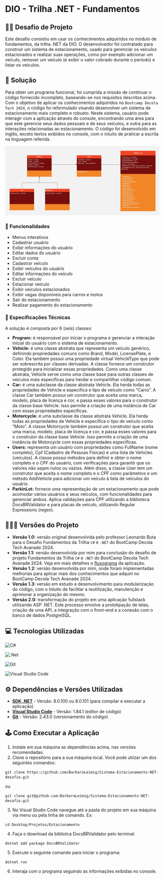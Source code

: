 # DIO - Trilha .NET - Fundamentos

## 🐱‍👤 Desafio de Projeto 
Este desafio consistiu em usar os conhecimentos adquiridos no módulo de fundamentos, da trilha .NET da DIO. O desenvolvedor foi contratado para construir um sistema de estacionamento, usado para gerenciar os veículos estacionados e realizar suas operações, como por exemplo adicionar um veículo, remover um veículo (e exibir o valor cobrado durante o período) e listar os veículos.

## 🎯 Solução
Para obter um programa funcional, foi cumprida a missão de continuar o código fornecido incompleto, baseando-se nos requisitos descritos acima. Com o objetivo de aplicar os conhecimentos adquiridos no `Bootcamp Decola Tech 2024`, o código foi reformulado visando desenvolver um sistema de estacionamento mais completo e robusto. Neste sistema, usuário pode interagir com a aplicação através do console, encontrando uma área para que este gerencie seus dados pessoais e de seus veículos, e outra para as interações relacionadas ao estacionamento. O código foi desenvolvido em inglês, exceto textos exibidos no console, com o intuito de praticar a escrita na linguagem referida.

<img src="https://github.com/BarbaraLeimig/Sistema-Estacionamento-NET-desafio/blob/main/diagrama_uml_estacionamento.jpg">

### 📄 Funcionalidades
- Menus interativos
- Cadastrar usuário
- Exibir informações do usuário
- Editar dados do usuário
- Excluir conta
- Cadastrar veículo
- Exibir veículos do usuário
- Editar informações do veículo
- Excluir veículo
- Estacionar veículo
- Exibir veículos estacionados
- Exibir vagas disponíveis para carros e motos
- Sair do estacionamento
- Realizar pagamento do estacionamento

### 📖 Especificações Técnicas

A solução é composta por 6 (seis) classes:
- **Program:** é responsável por iniciar o programa e gerenciar a interação inicial do usuário com o sistema de estacionamento.
- **Vehicle:** é uma classe abstrata que representa um veículo genérico, definindo propriedades comuns como Brand, Model, LicensePlate, e Color. Ela também possui uma propriedade virtual VehicleType que pode ser sobrescrita por classes derivadas. A classe fornece um construtor protegido para inicializar essas propriedades. Como uma classe abstrata, Vehicle serve como uma classe base para outras classes de veículos mais específicas para herdar e compartilhar código comum.
- **Car:** é uma subclasse da classe abstrata Vehicle. Ela herda todas as propriedades de Vehicle e especifica o tipo de veículo como “Carro”. A classe Car também possui um construtor que aceita uma marca, modelo, placa de licença e cor, e passa esses valores para o construtor da classe base Vehicle. Isso permite a criação de uma instância de Car com essas propriedades específicas.
- **Motorcycle:** é uma subclasse da classe abstrata Vehicle. Ela herda todas as propriedades de Vehicle e especifica o tipo de veículo como “Moto”. A classe Motorcycle também possui um construtor que aceita uma marca, modelo, placa de licença e cor, e passa esses valores para o construtor da classe base Vehicle. Isso permite a criação de uma instância de Motorcycle com essas propriedades específicas.
- **Users:** representa um usuário com propriedades como FullName (nome completo), Cpf (Cadastro de Pessoas Físicas) e uma lista de Vehicles (veículos). A classe possui métodos para definir e obter o nome completo e o CPF do usuário, com verificações para garantir que os valores não sejam nulos ou vazios. Além disso, a classe User tem um construtor que aceita o nome completo e o CPF como parâmetros e um método AddVehicle para adicionar um veículo à lista de veículos do usuário.
- **ParkinLot:** fornece uma representação de um estacionamento que pode acomodar vários usuários e seus veículos, com funcionalidades para gerenciar ambos. Aplica validações para CPF utilizando a biblioteca DocsBRValidator e para placas de veículo, utilizando Regular Expressions (regex).

## 👩🏻‍💻 Versões do Projeto
- **Versão 1.0:** versão original desenvolvida pelo professor Leonardo Buta para o Desafio Fundamentos da Trilha `C#` e `.NET` do BootCamp Decola Tech Avanade 2024.
- **Versão 1.1:** versão desenvolvida por mim para conclusão do desafio de projeto Fundamentos da Trilha `C#` e `.NET` do BootCamp Decola Tech Avanade 2024. Veja em mais detalhes o [fluxograma](https://modeler.cloud.camunda.io/share/f8ed33a4-34a9-4632-89cc-de8002915beb) da aplicação.
- **Versão 1.2:**  versão desenvolvida por mim, onde foram implementadas melhorias para aplicar mais dos conhecimentos que adquiri no BootCamp Decola Tech Avanade 2024.
- **Versão 1.3:** versão em estudo e desenvolvimento para modularização do código, com o intuito de facilitar a reutilização, manutenção e aprimorar a organização do mesmo.
- **Versão 2.0:** transformação do projeto em uma aplicação fullstack utilizando ASP .NET. Este processo envolve a prototipação de telas, criação de uma API, a integração com o front-end e a conexão com o banco de dados PostgreSQL.

## 💻 Tecnologias Utilizadas
![C#](https://img.shields.io/badge/c%23-%23239120.svg?style=for-the-badge&logo=csharp&logoColor=white)

![.Net](https://img.shields.io/badge/.NET-5C2D91?style=for-the-badge&logo=.net&logoColor=white)

![Git](https://img.shields.io/badge/git-%23F05033.svg?style=for-the-badge&logo=git&logoColor=white)

![Visual Studio Code](https://img.shields.io/badge/Visual%20Studio%20Code-0078d7.svg?style=for-the-badge&logo=visual-studio-code&logoColor=white)

## ⚙ Dependências e Versões Utilizadas
- **[SDK .NET](https://dotnet.microsoft.com/pt-br/download)** - Versão: 8.0.100 ou 8.0.101 (para compilar e executar a aplicação)
- **[Visual Studio Code](https://code.visualstudio.com/download)** - Versão: 1.84.1 (editor de código)
- **[Git](https://git-scm.com/downloads)** - Versão: 2.43.0 (versionamento do código)

## 🕹 Como Executar a Aplicação
1. Instale em sua máquina as dependências acima, nas versões recomendadas.
2. Clone o repositório para a sua máquina local. Você pode utiizar um dos seguintes comandos:
```
git clone https://github.com/BarbaraLeimig/Sistema-Estacionamento-NET-desafio.git
```
ou
```
git clone git@github.com:BarbaraLeimig/Sistema-Estacionamento-NET-desafio.git
```
3. No Visual Studio Code navegue até a pasta do projeto em sua máquina via menu ou pela linha de comando. Ex:
```
cd Desktop/Projetos/Estacionamento
```
4. Faça o download da bibliotca DocsBRValidator pelo terminal:
```
dotnet add package DocsBRValidator
```
5. Execute o seguinte comando para iniciar o programa:
```
dotnet run
```
6. Interaja com o programa seguindo as informações exibidas no console.
